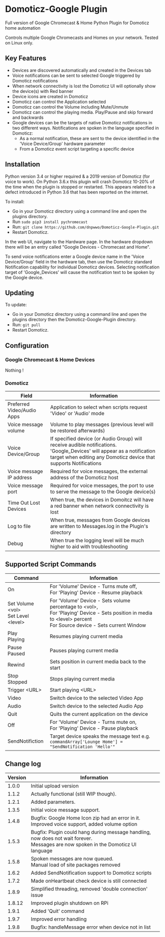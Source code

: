 # Domoticz-Google Plugin
Full version of Google Chromecast & Home Python Plugin for Domoticz home automation

Controls multiple Google Chromecasts and Homes on your network.   Tested on Linux only.

## Key Features

* Devices are discovered automatically and created in the Devices tab
* Voice notifications can be sent to selected Google triggered by Domoticz notifications 
* When network connectivity is lost the Domoticz UI will optionally show the device(s) with Red banner
* Device icons are created in Domoticz
* Domoticz can control the Application selected
* Domoticz can control the Volume including Mute/Unmute
* Domoticz can control the playing media.  Play/Pause and skip forward and backwards
* Google devices can be the targets of native Domoticz notifications in two different ways. Notifications are spoken in the language specified in Domoticz:
	* As a normal notification, these are sent to the device identified in the 'Voice Device/Group' hardware parameter
	* From a Domoticz event script targeting a specific device

## Installation

Python version 3.4 or higher required & a 2019 version of Domoticz (for voice to work).  On Python 3.6.x this plugin will crash Domoticz 10-20% of the time when the plugin is stopped or restarted. This appears related to a defect introduced in Python 3.6 that has been reported on the internet.

To install:
* Go in your Domoticz directory using a command line and open the plugins directory.
* Run ```sudo pip3 install pychromecast```
* Run: ```git clone https://github.com/dnpwwo/Domoticz-Google-Plugin.git```
* Restart Domoticz.

In the web UI, navigate to the Hardware page.  In the hardware dropdown there will be an entry called "Google Devices - Chromecast and Home".

To send voice notifications enter a Google device name in the 'Voice Device/Group' field in the hardware tab, then use the Domoticz standard Notification capability for individual Domoticz devices. Selecting notification target of 'Google_Devices' will cause the notification text to be spoken by the Google device.

## Updating

To update:
* Go in your Domoticz directory using a command line and open the plugins directory then the Domoticz-Google-Plugin directory.
* Run: ```git pull```
* Restart Domoticz.

## Configuration

### Google Chromecast & Home Devices

Nothing !

### Domoticz

| Field | Information |
| ----- | ---------- |
| Preferred Video/Audio Apps | Application to select when scripts request 'Video' or 'Audio' mode |
| Voice message volume | Volume to play messages (previous level will be restored afterwards) |
| Voice Device/Group | If specified device (or Audio Group) will receive audible notifications. 'Google_Devices' will appear as a notification target when editing any Domoticz device that supports Notifications |
| Voice message IP address | Required for voice messages, the external address of the Domoticz host |
| Voice message port | Required for voice messages, the port to use to serve the message to the Google device(s) |
| Time Out Lost Devices | When true, the devices in Domoitcz will have a red banner when network connectivity is lost |
| Log to file | When true, messages from Google devices are written to Messages.log in the Plugin's directory |
| Debug | When true the logging level will be much higher to aid with troubleshooting |

## Supported Script Commands

| Command | Information |
| ----- | ---------- |
| On | For 'Volume' Device - Turns mute off, <br/>For 'Playing' Device - Resume playback |
| Set Volume &lt;vol><br/>Set Level &lt;level&gt; | For 'Volume' Device - Sets volume percentage to &lt;vol&gt;, <br/>For 'Playing' Device - Sets position in media to &lt;level&gt; percent<br/>For Source device - Sets current Window |
| Play<br/>Playing | Resumes playing current media |
| Pause<br/>Paused | Pauses playing current media |
| Rewind | Sets position in current media back to the start |
| Stop<br/>Stopped | Stops playing current media |
| Trigger &lt;URL&gt; | Start playing &lt;URL&gt; |
| Video | Switch device to the selected Video App |
| Audio | Switch device to the selected Audio App |
| Quit | Quits the current application on the device |
| Off | For 'Volume' Device - Turns mute on, <br/>For 'Playing' Device - Pause playback |
| SendNotifiction | Target device speaks the message text e.g. ```commandArray['Lounge Home'] = "SendNotification 'Hello'"``` |

## Change log

| Version | Information |
| ----- | ---------- |
| 1.0.0 | Initial upload version |
| 1.1.2 | Actually functional (still WIP though). |
| 1.2.1 | Added parameters. |
| 1.3.5 | Initial voice message support. |
| 1.4.8 | Bugfix: Google Home Icon zip had an error in it.<br/>Improved voice support, added volume option |
| 1.5.3 | Bugfix: Plugin could hang during message handling, now does not wait forever.<br/>Messages are now spoken in the Domoticz UI language |
| 1.5.8 | Spoken messages are now queued.<br/>Manual load of site packages removed |
| 1.6.2 | Added SendNotification support to Domoticz scripts |
| 1.7.2 | Made onHeartbeat check device is still connected |
| 1.8.9 | Simplified threading, removed 'double connection' issue |
| 1.8.12 | Improved plugin shutdown on RPi |
| 1.9.1 | Added 'Quit' command |
| 1.9.7 | Improved error handling |
| 1.9.8 | Bugfix: handleMessage error when device not in list |
